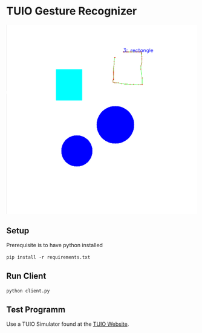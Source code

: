 # TUIO Gesture Recognizer

![Example](example.png)

## Setup

Prerequisite is to have python installed

```pip install -r requirements.txt```

## Run Client

```python client.py```

## Test Programm

Use a TUIO Simulator found at the [TUIO Website](http://tuio.org/?software).
